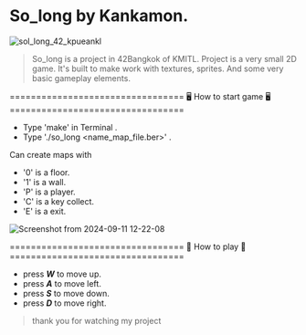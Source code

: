 # So_long by Kankamon.

![sol_long_42_kpueankl](https://github.com/user-attachments/assets/5bf03460-bc28-4102-8a8e-4ae9696f26da)

> So_long is a project in 42Bangkok of KMITL.
Project is a very small 2D game. It's built to make work with textures, sprites. And some very basic gameplay elements.

================================= 🖥 How to start game 🖥 =================================
- Type 'make' in Terminal .
- Type './so_long <name_map_file.ber>' .

Can create maps with
- '0' is a floor.
- '1' is a wall.
- 'P' is a player.
- 'C' is a key collect.
- 'E' is a exit.

![Screenshot from 2024-09-11 12-22-08](https://github.com/user-attachments/assets/4c093cbf-8595-49a2-8ae8-6d3276d3fa8b)

================================= 👾 How to play 👾 =================================
- press ***W*** to move up.
- press ***A*** to move left.
- press ***S*** to move down.
- press ***D*** to move right.

> thank you for watching my project
